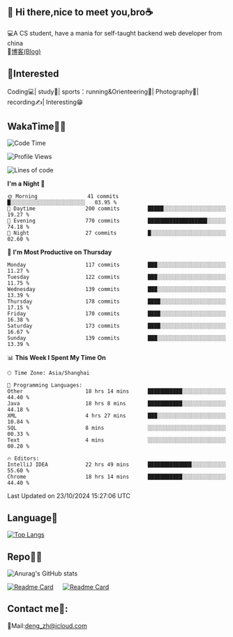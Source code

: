 👋 Hi there,nice to meet you,bro☕
---
💻A CS student, have a mania for self-taught backend web developer from china   
📌[博客(Blog)](https://github.com/HealUP/MyBlog)

 <!-- waka-box start -->
 <!-- waka-box end -->
 
🧲**Interested**
--
Coding💻| study📖| sports：running&Orienteering🏃‍| Photography📸| recording✍️| Interesting😁

WakaTime👨‍💻
---
<!--START_SECTION:waka-->
![Code Time](http://img.shields.io/badge/Code%20Time-1%2C980%20hrs%2030%20mins-blue)

![Profile Views](http://img.shields.io/badge/Profile%20Views-0-blue)

![Lines of code](https://img.shields.io/badge/From%20Hello%20World%20I%27ve%20Written-205.0%20thousand%20lines%20of%20code-blue)

**I'm a Night 🦉** 

```text
🌞 Morning                41 commits          █░░░░░░░░░░░░░░░░░░░░░░░░   03.95 % 
🌆 Daytime                200 commits         █████░░░░░░░░░░░░░░░░░░░░   19.27 % 
🌃 Evening                770 commits         ███████████████████░░░░░░   74.18 % 
🌙 Night                  27 commits          █░░░░░░░░░░░░░░░░░░░░░░░░   02.60 % 
```
📅 **I'm Most Productive on Thursday** 

```text
Monday                   117 commits         ███░░░░░░░░░░░░░░░░░░░░░░   11.27 % 
Tuesday                  122 commits         ███░░░░░░░░░░░░░░░░░░░░░░   11.75 % 
Wednesday                139 commits         ███░░░░░░░░░░░░░░░░░░░░░░   13.39 % 
Thursday                 178 commits         ████░░░░░░░░░░░░░░░░░░░░░   17.15 % 
Friday                   170 commits         ████░░░░░░░░░░░░░░░░░░░░░   16.38 % 
Saturday                 173 commits         ████░░░░░░░░░░░░░░░░░░░░░   16.67 % 
Sunday                   139 commits         ███░░░░░░░░░░░░░░░░░░░░░░   13.39 % 
```


📊 **This Week I Spent My Time On** 

```text
🕑︎ Time Zone: Asia/Shanghai

💬 Programming Languages: 
Other                    18 hrs 14 mins      ███████████░░░░░░░░░░░░░░   44.40 % 
Java                     18 hrs 8 mins       ███████████░░░░░░░░░░░░░░   44.18 % 
XML                      4 hrs 27 mins       ███░░░░░░░░░░░░░░░░░░░░░░   10.84 % 
SQL                      8 mins              ░░░░░░░░░░░░░░░░░░░░░░░░░   00.33 % 
Text                     4 mins              ░░░░░░░░░░░░░░░░░░░░░░░░░   00.20 % 

🔥 Editors: 
IntelliJ IDEA            22 hrs 49 mins      ██████████████░░░░░░░░░░░   55.60 % 
Chrome                   18 hrs 14 mins      ███████████░░░░░░░░░░░░░░   44.40 % 
```


 Last Updated on 23/10/2024 15:27:06 UTC
<!--END_SECTION:waka-->

Language🚀
---
[![Top Langs](https://github-readme-stats.vercel.app/api/top-langs/?username=HealUP&layout=compact&hide_border=true)](https://github.com/HealUP)

Repo🧑‍💻
---
![Anurag's GitHub stats](https://github-readme-stats.vercel.app/api?username=HealUP&count_private=true&show_icons=true&theme=gruvbox&hide_border=true) 

[![Readme Card](https://github-readme-stats.vercel.app/api/pin/?username=HealUP&repo=InternetEy&theme=transparent)](https://github.com/HealUP/InternetEy) &emsp;
[![Readme Card](https://github-readme-stats.vercel.app/api/pin/?username=HealUP&repo=CampusExperience&theme=transparent)](https://github.com/HealUP/CampusExperience)


Contact me📱:
---
📮Mail:deng_zh@icloud.com  
